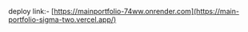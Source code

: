 deploy link:- [https://mainportfolio-74ww.onrender.com](https://main-portfolio-sigma-two.vercel.app/)

